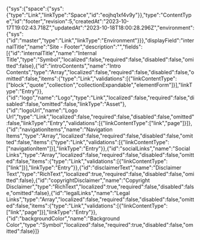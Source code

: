 {"sys":{"space":{"sys":{"type":"Link","linkType":"Space","id":"eojhq1xf4v9y"}},"type":"ContentType","id":"footer","revision":5,"createdAt":"2023-10-17T19:02:43.718Z","updatedAt":"2023-10-18T18:00:28.296Z","environment":{"sys":{"id":"master","type":"Link","linkType":"Environment"}}},"displayField":"internalTitle","name":"Site - Footer","description":"","fields":[{"id":"internalTitle","name":"Internal Title","type":"Symbol","localized":false,"required":false,"disabled":false,"omitted":false},{"id":"introContents","name":"Intro Contents","type":"Array","localized":false,"required":false,"disabled":false,"omitted":false,"items":{"type":"Link","validations":[{"linkContentType":["block","quote","collection","collectionExpandable","elementForm"]}],"linkType":"Entry"}},{"id":"logo","name":"Logo","type":"Link","localized":false,"required":false,"disabled":false,"omitted":false,"linkType":"Asset"},{"id":"logoUrl","name":"Logo Url","type":"Link","localized":false,"required":false,"disabled":false,"omitted":false,"linkType":"Entry","validations":[{"linkContentType":["link","page"]}]},{"id":"navigationItems","name":"Navigation Items","type":"Array","localized":false,"required":false,"disabled":false,"omitted":false,"items":{"type":"Link","validations":[{"linkContentType":["navigationItem"]}],"linkType":"Entry"}},{"id":"socialLinks","name":"Social Links","type":"Array","localized":false,"required":false,"disabled":false,"omitted":false,"items":{"type":"Link","validations":[{"linkContentType":["link"]}],"linkType":"Entry"}},{"id":"disclaimerText","name":"Disclaimer Text","type":"RichText","localized":true,"required":false,"disabled":false,"omitted":false},{"id":"copyrightDisclaimer","name":"Copyright Disclaimer","type":"RichText","localized":true,"required":false,"disabled":false,"omitted":false},{"id":"legalLinks","name":"Legal Links","type":"Array","localized":false,"required":false,"disabled":false,"omitted":false,"items":{"type":"Link","validations":[{"linkContentType":["link","page"]}],"linkType":"Entry"}},{"id":"backgroundColor","name":"Background Color","type":"Symbol","localized":false,"required":true,"disabled":false,"omitted":false}]}